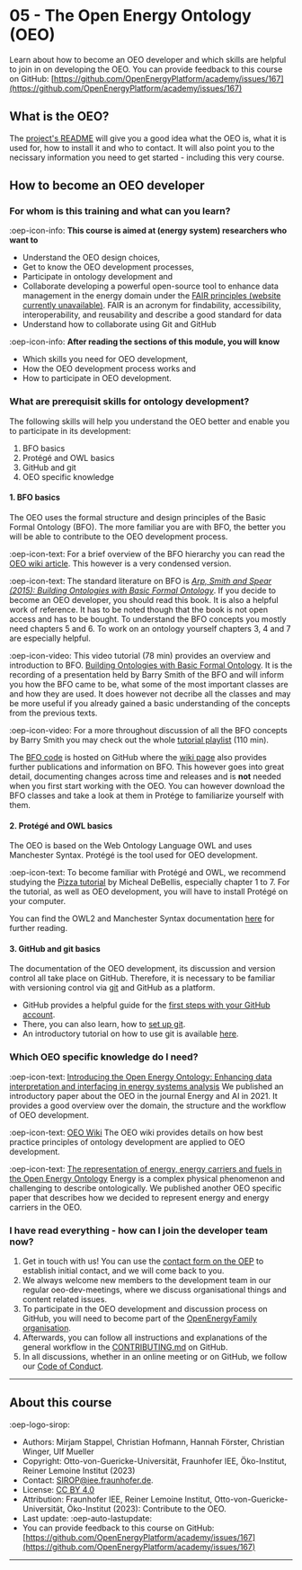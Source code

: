 # 05 - The Open Energy Ontology (OEO)
Learn about how to become an OEO developer and which skills are helpful to join in on developing the OEO. 
You can provide feedback to this course on GitHub: [https://github.com/OpenEnergyPlatform/academy/issues/167](https://github.com/OpenEnergyPlatform/academy/issues/167)

## What is the OEO?
The [project's README](https://github.com/OpenEnergyPlatform/ontology/blob/dev/README.md) will give you a good idea what the OEO is, what it is used for, how to install it and who to contact. It will also point you to the necissary information you need to get started - including this very course.

## How to become an OEO developer

### For whom is this training and what can you learn?

:oep-icon-info: **This course is aimed at (energy system) researchers who want to**

- Understand the OEO design choices,
- Get to know the OEO development processes,
- Participate in ontology development and
- Collaborate developing a powerful open-source tool to enhance data management in the energy domain under the [FAIR principles (website currently unavailable)](https://www.go-fair.org/fair-principles/). FAIR is an acronym for findability, accessibility, interoperability, and reusability and describe a good standard for data
- Understand how to collaborate using Git and GitHub

:oep-icon-info: **After reading the sections of this module, you will know**

- Which skills you need for OEO development,
- How the OEO development process works and
- How to participate in OEO development.

### What are prerequisit skills for ontology development?

The following skills will help you understand the OEO better and enable you to participate in its development:

1. BFO basics
2. Protégé and OWL basics
3. GitHub and git
4. OEO specific knowledge

#### 1. BFO basics

The OEO uses the formal structure and design principles of the Basic Formal Ontology (BFO).
The more familiar you are with BFO, the better you will be able to contribute to the OEO development process. 

:oep-icon-text: For a brief overview of the BFO hierarchy you can read the [OEO wiki article](https://github.com/OpenEnergyPlatform/ontology/wiki/BFO-Upper-Ontology-Classes). This however is a very condensed version. 

:oep-icon-text: The standard literature on BFO is [_Arp, Smith and Spear (2015): Building Ontologies with Basic Formal Ontology_](https://direct.mit.edu/books/book/4044/Building-Ontologies-with-Basic-Formal-Ontology). If you decide to become an OEO developer, you should read this book. It is also a helpful work of reference. It has to be noted though that the book is not open access and has to be bought.
To understand the BFO concepts you mostly need chapters 5 and 6. To work on an ontology yourself chapters 3, 4 and 7 are especially helpful.

:oep-icon-video: This video tutorial (78 min) provides an overview and introduction to BFO.
[Building Ontologies with Basic Formal Ontology](https://www.youtube.com/watch?v=joC4NZgLtqA). It is the recording of a presentation held by Barry Smith of the BFO and will inform you how the BFO came to be, what some of the most important classes are and how they are used. It does however not decribe all the classes and may be more useful if you already gained a basic understanding of the concepts from the previous texts. 

:oep-icon-video: For a more throughout discussion of all the BFO concepts by Barry Smith you may check out the whole [tutorial playlist](https://youtube.com/playlist?list=PLyngZgIl3WTj6tWcypTLpCnYXu6o93kD4&feature=shared) (110 min).


The [BFO code](https://github.com/BFO-ontology/BFO) is hosted on GitHub where the [wiki page](https://github.com/BFO-ontology/BFO/wiki) also provides further publications and information on BFO. This however goes into great detail, documenting changes across time and releases and is **not** needed when you first start working with the OEO. You can however download the BFO classes and take a look at them in Protége to familiarize yourself with them.

#### 2. Protégé and OWL basics

The OEO is based on the Web Ontology Language OWL and uses Manchester Syntax. Protégé is the tool used for OEO development.

:oep-icon-text: To become familiar with Protégé and OWL, we recommend studying the [Pizza tutorial](https://www.michaeldebellis.com/post/new-protege-pizza-tutorial) by Micheal DeBellis, especially chapter 1 to 7.
For the tutorial, as well as OEO development, you will have to install Protégé on your computer.

You can find the OWL2 and Manchester Syntax documentation [here](https://www.w3.org/TR/owl2-manchester-syntax/) for further reading.

#### 3. GitHub and git basics

The documentation of the OEO development, its discussion and version control all take place on GitHub. Therefore, it is necessary to be familiar with versioning control via [git](https://git-scm.com/) and GitHub as a platform.

- GitHub provides a helpful guide for the [first steps with your GitHub account](https://docs.github.com/de/get-started/onboarding/getting-started-with-your-github-account).
- There, you can also learn, how to [set up git](https://docs.github.com/en/get-started/quickstart/set-up-git).
- An introductory tutorial on how to use git is available [here](https://githowto.com/).

### Which OEO specific knowledge do I need?

:oep-icon-text: [Introducing the Open Energy Ontology: Enhancing data interpretation and interfacing in energy systems analysis](https://www.sciencedirect.com/science/article/pii/S2666546821000288)
We published an introductory paper about the OEO in the journal Energy and AI in 2021. It provides a good overview over the domain, the structure and the workflow of OEO development.

:oep-icon-text: [OEO Wiki](https://github.com/OpenEnergyPlatform/ontology/wiki/)
The OEO wiki provides details on how best practice principles of ontology development are applied to OEO development.

:oep-icon-text: [The representation of energy, energy carriers and
fuels in the Open Energy Ontology](http://star.informatik.rwth-aachen.de/Publications/CEUR-WS/Vol-3249/paper1-Ensusto.pdf)
Energy is a complex physical phenomenon and challenging to describe ontologically. We published another OEO specific paper that describes how we decided to represent energy and energy carriers in the OEO.

### I have read everything - how can I join the developer team now?

1. Get in touch with us! You can use the [contact form on the OEP](https://openenergyplatform.org/contact/) to establish initial contact, and we will come back to you. 
2. We always welcome new members to the development team in our regular oeo-dev-meetings, where we discuss organisational things and content related issues.
3. To participate in the OEO development and discussion process on GitHub, you will need to become part of the [OpenEnergyFamily organisation](https://github.com/OpenEnergyPlatform).
4. Afterwards, you can follow all instructions and explanations of the general workflow in the [CONTRIBUTING.md](https://github.com/OpenEnergyPlatform/ontology/blob/dev/CONTRIBUTING.md) on GitHub.
5. In all discussions, whether in an online meeting or on GitHub, we follow our [Code of Conduct](https://github.com/OpenEnergyPlatform/ontology/blob/dev/CODE_OF_CONDUCT.md).

---

## About this course

:oep-logo-sirop:

- Authors: Mirjam Stappel, Christian Hofmann, Hannah Förster, Christian Winger, Ulf Mueller
- Copyright: Otto-von-Guericke-Universität, Fraunhofer IEE, Öko-Institut, Reiner Lemoine Institut (2023)
- Contact: SIROP@iee.fraunhofer.de.
- License: [CC BY 4.0](https://creativecommons.org/licenses/by/4.0/deed.en)
- Attribution: Fraunhofer IEE, Reiner Lemoine Institut, Otto-von-Guericke-Universität, Öko-Institut (2023): Contribute to the OEO.
- Last update: :oep-auto-lastupdate:
- You can provide feedback to this course on GitHub: [https://github.com/OpenEnergyPlatform/academy/issues/167](https://github.com/OpenEnergyPlatform/academy/issues/167)

---
